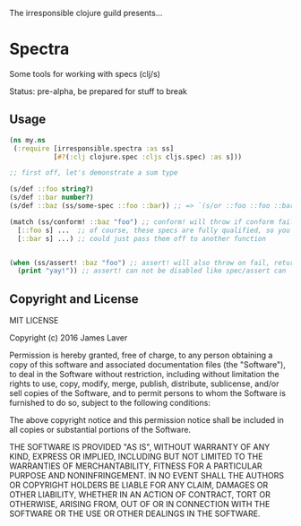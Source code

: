 The irresponsible clojure guild presents...

# Spectra

Some tools for working with specs (clj/s)

Status: pre-alpha, be prepared for stuff to break

## Usage

```clojure
(ns my.ns
 (:require [irresponsible.spectra :as ss]
           [#?(:clj clojure.spec :cljs cljs.spec) :as s]))

;; first off, let's demonstrate a sum type

(s/def ::foo string?)
(s/def ::bar number?)
(s/def ::baz (ss/some-spec ::foo ::bar)) ;; => `(s/or ::foo ::foo ::bar ::bar)

(match (ss/conform! ::baz "foo") ;; conform! will throw if conform fails
  [::foo s] ...  ;; of course, these specs are fully qualified, so you
  [::bar s] ...) ;; could just pass them off to another function


(when (ss/assert! :baz "foo") ;; assert! will also throw on fail, returns input, not conformation
  (print "yay!")) ;; assert! can not be disabled like spec/assert can
```

## Copyright and License

MIT LICENSE

Copyright (c) 2016 James Laver

Permission is hereby granted, free of charge, to any person obtaining a copy of this software and associated documentation files (the "Software"), to deal in the Software without restriction, including without limitation the rights to use, copy, modify, merge, publish, distribute, sublicense, and/or sell copies of the Software, and to permit persons to whom the Software is furnished to do so, subject to the following conditions:

The above copyright notice and this permission notice shall be included in all copies or substantial portions of the Software.

THE SOFTWARE IS PROVIDED "AS IS", WITHOUT WARRANTY OF ANY KIND, EXPRESS OR IMPLIED, INCLUDING BUT NOT LIMITED TO THE WARRANTIES OF MERCHANTABILITY, FITNESS FOR A PARTICULAR PURPOSE AND NONINFRINGEMENT. IN NO EVENT SHALL THE AUTHORS OR COPYRIGHT HOLDERS BE LIABLE FOR ANY CLAIM, DAMAGES OR OTHER LIABILITY, WHETHER IN AN ACTION OF CONTRACT, TORT OR OTHERWISE, ARISING FROM, OUT OF OR IN CONNECTION WITH THE SOFTWARE OR THE USE OR OTHER DEALINGS IN THE SOFTWARE.

